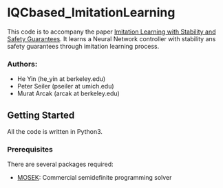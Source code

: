 # IQCbased_ImitationLearning
This code is to accompany the paper [Imitation Learning with Stability and Safety Guarantees](https://arxiv.org/pdf/2012.09293.pdf). It learns a Neural Network controller with stability ans safety guarantees through imitation learning process.

### Authors:
* He Yin (he_yin at berkeley.edu)
* Peter Seiler (pseiler at umich.edu)
* Murat Arcak (arcak at berkeley.edu)

## Getting Started
All the code is written in Python3.

### Prerequisites
There are several packages required:
* [MOSEK](https://www.mosek.com/): Commercial semidefinite programming solver